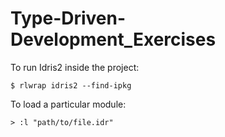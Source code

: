# Type-Driven-Development_Exercises

To run Idris2 inside the project:
```
$ rlwrap idris2 --find-ipkg
```

To load a particular module:
```
> :l "path/to/file.idr"
```
